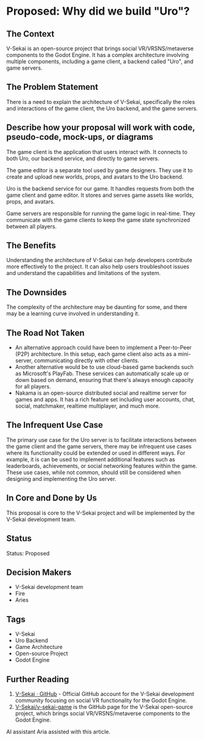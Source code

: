 # Proposed: Why did we build "Uro"?

## The Context

V-Sekai is an open-source project that brings social VR/VRSNS/metaverse components to the Godot Engine. It has a complex architecture involving multiple components, including a game client, a backend called "Uro", and game servers.

## The Problem Statement

There is a need to explain the architecture of V-Sekai, specifically the roles and interactions of the game client, the Uro backend, and the game servers.

## Describe how your proposal will work with code, pseudo-code, mock-ups, or diagrams

The game client is the application that users interact with. It connects to both Uro, our backend service, and directly to game servers.

The game editor is a separate tool used by game designers. They use it to create and upload new worlds, props, and avatars to the Uro backend.

Uro is the backend service for our game. It handles requests from both the game client and game editor. It stores and serves game assets like worlds, props, and avatars.

Game servers are responsible for running the game logic in real-time. They communicate with the game clients to keep the game state synchronized between all players.

## The Benefits

Understanding the architecture of V-Sekai can help developers contribute more effectively to the project. It can also help users troubleshoot issues and understand the capabilities and limitations of the system.

## The Downsides

The complexity of the architecture may be daunting for some, and there may be a learning curve involved in understanding it.

## The Road Not Taken

- An alternative approach could have been to implement a Peer-to-Peer (P2P) architecture. In this setup, each game client also acts as a mini-server, communicating directly with other clients.
- Another alternative would be to use cloud-based game backends such as Microsoft's PlayFab. These services can automatically scale up or down based on demand, ensuring that there's always enough capacity for all players.
- Nakama is an open-source distributed social and realtime server for games and apps. It has a rich feature set including user accounts, chat, social, matchmaker, realtime multiplayer, and much more.

## The Infrequent Use Case

The primary use case for the Uro server is to facilitate interactions between the game client and the game servers, there may be infrequent use cases where its functionality could be extended or used in different ways. For example, it is can be used to implement additional features such as leaderboards, achievements, or social networking features within the game. These use cases, while not common, should still be considered when designing and implementing the Uro server.

## In Core and Done by Us

This proposal is core to the V-Sekai project and will be implemented by the V-Sekai development team.

## Status

Status: Proposed <!-- Draft | Proposed | Rejected | Accepted | Deprecated | Superseded by -->

## Decision Makers

- V-Sekai development team
- Fire
- Aries

## Tags

- V-Sekai
- Uro Backend
- Game Architecture
- Open-source Project
- Godot Engine

## Further Reading

1. [V-Sekai · GitHub](https://github.com/v-sekai) - Official GitHub account for the V-Sekai development community focusing on social VR functionality for the Godot Engine.
2. [V-Sekai/v-sekai-game](https://github.com/v-sekai/v-sekai-game) is the GitHub page for the V-Sekai open-source project, which brings social VR/VRSNS/metaverse components to the Godot Engine.

AI assistant Aria assisted with this article.
